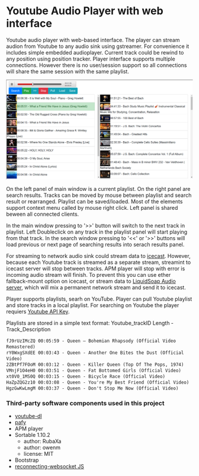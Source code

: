 # Youtube Audio Player with web interface

Youtube audio player with web-based interface.  The player can stream audion from Youtube to any audio sink using gstreamer.
For convenience it includes simple embedded audioplayer. Current track could be rewind to any position using position tracker.
Player interface supports multiple connections. However there is no user/session support so all connections will share the same session with the same playlist.

[![Main Screen](MainScreen.png  "Main Screen")](MainScreen.png  "Main Screen")

On the left panel of main window is a current playlist. On the right panel are search results. Tracks can be moved by mouse between playlist and search result or rearranged. Playlist can be saved/loaded. Most of the elements support context menu called by mouse right click. Left panel is shared beween all connected clients. 

In the main window pressing to '>>' button will switch to the next track in playlist. Left Doubleclick on any track in the playlist panel will start playing from that track.
In the search window pressing to '<<' or '>>' buttons will load previous or next page of searching results into serach results panel.

For streaming to network audio sink could stream data to [icecast](https://icecast.org/ "icecast"). However, because each Youtube track is streamed as a separate stream, streamint to icecast server will stop between tracks. APM player will stop with error is incoming audio stream will finish. To prevent this you can use ether fallback-mount option on icecast, or stream data to [LiquidSoap Audio server](https://www.liquidsoap.info/ "LiquidSoap Audio server"), which will mix a permanent network stream and send it to icecast.

Player supports playlists, searh on YouTube. Player can pull Youtube playlist and store tracks in a local playlist. 
For searching on Youtube the player requiers [Youtube API Key](https://blog.hubspot.com/website/how-to-get-youtube-api-key "Youtube API Key").

Playlists are stored in a simple text format: Youtube_trackID Length - Track_Description

```
fJ9rUzIMcZQ 00:05:59 - Queen – Bohemian Rhapsody (Official Video Remastered)
rY0WxgSXdEE 00:03:43 - Queen - Another One Bites the Dust (Official Video)
2ZBtPf7FOoM 00:03:12 - Queen - Killer Queen (Top Of The Pops, 1974)
VMnjF1O4eH0 00:03:51 - Queen - Fat Bottomed Girls (Official Video)
xt0V0_1MS0Q 00:03:15 - Queen - Bicycle Race (Official Video)
HaZpZQG2z10 00:03:08 - Queen - You're My Best Friend (Official Video)
HgzGwKwLmgM 00:03:37 - Queen - Don't Stop Me Now (Official Video)
```

### Third-party software components used in this project
 * [youtube-dl](https://youtube-dl.org/ "https://youtube-dl.org/")
 * [pafy](https://github.com/mps-youtube/pafy "https://github.com/mps-youtube/pafy")
 * APM player
 * Sortable 1.10.2
   * author:   RubaXa   <trash AT rubaxa.org>
   * author:   owenm    <owen23355 AT gmail.com>
   * license:   MIT
 * Bootstrap
 * [reconnecting-websocket JS](https://github.com/joewalnes/reconnecting-websocket "https://github.com/joewalnes/reconnecting-websocket")

